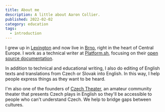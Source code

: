 ```yaml
---
title: About me
description: A little about Aaron Collier.
published: 2022-02-02
category: education
tags:
  - introduction
---
```


I grew up in [Lexington](https://en.wikipedia.org/wiki/Lexington,_Massachusetts)
and now live in [Brno](https://en.wikipedia.org/wiki/Brno), right in the heart of Central Europe.
I work as a technical writer at [Platform.sh](https://platform.sh),
focusing on their [open source documentation](https://docs.platform.sh).

In addition to technical and educational writing,
I also do editing of English texts and translations from Czech or Slovak into English.
In this way, I help people express things as they want to be heard.

I'm also one of the founders of [Czech Theater](https://czechtheater.cz/),
an amateur community theater that presents Czech plays in English so they'll be accessible to people who can't understand Czech.
We help to bridge gaps between cultures.
